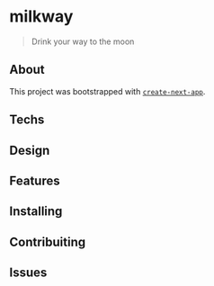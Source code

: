 # milkway

> Drink your way to the moon

## About

This project was bootstrapped with [`create-next-app`](https://github.com/vercel/next.js/tree/canary/packages/create-next-app).

## Techs

## Design

## Features

## Installing

## Contribuiting

## Issues

